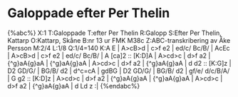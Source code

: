 # Galoppade efter Per Thelin

{%abc%}
X:1
T:Galoppade 
T:efter Per Thelin
R:Galopp
S:Efter Per Thelin, Kattarp
O:Kattarp, Skåne
B:nr 13 ur FMK M38c
Z:ABC-transkribering av Åke Persson
M:2/4
L:1/8
Q:1/4=140
K:A
E | A>cB>d | c>f e2 | ed/c/ Bc/B/ | AcEc | A>cB>d | c>f e2 | ed/c/ Bc/B/ | A [ca]2 ::
[K:D]A | A>cd>c | d>f a2 | {^g}aA{g}aA | {^g}aA{g}aA | A>cd>c | d>f a2 | {^g}aA{g}aA | d d2 ::
[K:G]z | D2 GD/G/ | BG/B/ d2 | d^c=cA | gdBG | D2 GD/G/ | BG/B/ d2 | gf/e/ d/c/B/A/ | G g2 ::
[K:D]z | A>cd>c | d>f a2 | {^g}aA{g}aA | {^g}aA{g}aA | A>cd>c | d>f a2 | {^g}aA{g}aA | d Ld z :|
{%endabc%}

